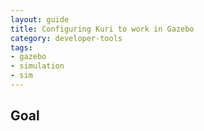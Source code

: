 ```yaml
---
layout: guide
title: Configuring Kuri to work in Gazebo
category: developer-tools
tags: 
- gazebo
- simulation
- sim
---
```


## Goal